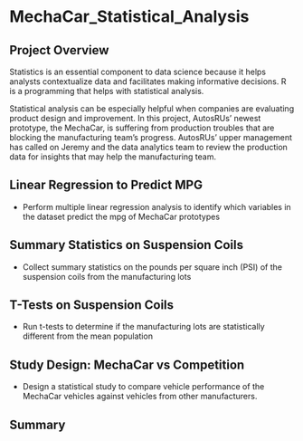 # MechaCar_Statistical_Analysis
## Project Overview
Statistics is an essential component to data science because it helps analysts contextualize data and facilitates making informative decisions. 
R is a programming that helps with statistical analysis. 

Statistical analysis can be especially helpful when companies are evaluating product design and improvement. In this project, AutosRUs’ newest prototype, the MechaCar, is suffering from production troubles that are blocking the manufacturing team’s progress. AutosRUs’ upper management has called on Jeremy and the data analytics team to review the production data for insights that may help the manufacturing team.

## Linear Regression to Predict MPG
* Perform multiple linear regression analysis to identify which variables in the dataset predict the mpg of MechaCar prototypes
## Summary Statistics on Suspension Coils
* Collect summary statistics on the pounds per square inch (PSI) of the suspension coils from the manufacturing lots
## T-Tests on Suspension Coils
* Run t-tests to determine if the manufacturing lots are statistically different from the mean population
## Study Design: MechaCar vs Competition
* Design a statistical study to compare vehicle performance of the MechaCar vehicles against vehicles from other manufacturers.
## Summary
